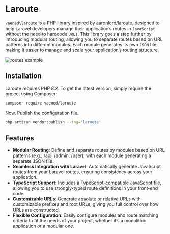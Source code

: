 # Laroute

`vaened\laroute` is a PHP library inspired by [aaronlord/laroute](https://github.com/aaronlord/laroute), designed to help Laravel developers
manage their application’s routes in `JavaScript` without the need to hardcode `URLs`. This library goes a step further by introducing
modular routing, allowing you to separate
routes based on URL patterns into different modules. Each module generates its own `JSON` file, making it easier to manage and scale your
application’s routing structure.

![routes example](https://github.com/user-attachments/assets/fd9b1736-9d3d-42f7-afd3-64b6c5eae5c1)

## Installation

Laroute requires PHP 8.2. To get the latest version, simply require the project using Composer:

```bash
composer require vaened/laroute
```

Now. Publish the configuration file.

```bash
php artisan vendor:publish --tag='laroute'
```

## Features

- **Modular Routing**: Define and separate routes by modules based on URL patterns (e.g., /api, /admin, /user), with each module generating
  a separate JSON file.
- **Seamless Integration with Laravel**: Automatically generate JavaScript routes from your Laravel routes, ensuring consistency across your
  application.
- **TypeScript Support**: Includes a TypeScript-compatible JavaScript file, allowing you to use strongly-typed route definitions in your
  front-end code.
- **Customizable URLs**: Generate absolute or relative URLs with customizable prefixes and root URLs, giving you full control over how URLs
  are constructed.
- **Flexible Configuration**: Easily configure modules and route matching criteria to fit the needs of your project, whether it’s a
  monolithic application or a modular one.
